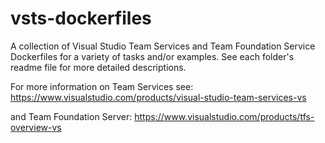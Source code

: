 # vsts-dockerfiles

A collection of Visual Studio Team Services and Team Foundation Service Dockerfiles for a variety of tasks and/or examples.  See each folder's readme file for more detailed descriptions.

For more information on Team Services see:
https://www.visualstudio.com/products/visual-studio-team-services-vs

and Team Foundation Server:
https://www.visualstudio.com/products/tfs-overview-vs


